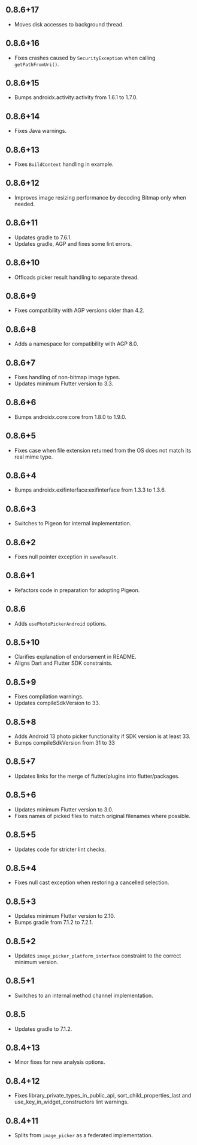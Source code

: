 ## 0.8.6+17

* Moves disk accesses to background thread.

## 0.8.6+16

* Fixes crashes caused by `SecurityException` when calling `getPathFromUri()`.

## 0.8.6+15

* Bumps androidx.activity:activity from 1.6.1 to 1.7.0.

## 0.8.6+14

* Fixes Java warnings.

## 0.8.6+13

* Fixes `BuildContext` handling in example.

## 0.8.6+12

* Improves image resizing performance by decoding Bitmap only when needed.

## 0.8.6+11

* Updates gradle to 7.6.1.
* Updates gradle, AGP and fixes some lint errors.

## 0.8.6+10

* Offloads picker result handling to separate thread.

## 0.8.6+9

* Fixes compatibility with AGP versions older than 4.2.

## 0.8.6+8

* Adds a namespace for compatibility with AGP 8.0.

## 0.8.6+7

* Fixes handling of non-bitmap image types.
* Updates minimum Flutter version to 3.3.

## 0.8.6+6

* Bumps androidx.core:core from 1.8.0 to 1.9.0.

## 0.8.6+5

* Fixes case when file extension returned from the OS does not match its real mime type.

## 0.8.6+4

* Bumps androidx.exifinterface:exifinterface from 1.3.3 to 1.3.6.

## 0.8.6+3

* Switches to Pigeon for internal implementation.

## 0.8.6+2

* Fixes null pointer exception in `saveResult`.

## 0.8.6+1

* Refactors code in preparation for adopting Pigeon.

## 0.8.6

* Adds `usePhotoPickerAndroid` options.

## 0.8.5+10

* Clarifies explanation of endorsement in README.
* Aligns Dart and Flutter SDK constraints.

## 0.8.5+9

* Fixes compilation warnings.
* Updates compileSdkVersion to 33.

## 0.8.5+8

* Adds Android 13 photo picker functionality if SDK version is at least 33.
* Bumps compileSdkVersion from 31 to 33

## 0.8.5+7

* Updates links for the merge of flutter/plugins into flutter/packages.

## 0.8.5+6

* Updates minimum Flutter version to 3.0.
* Fixes names of picked files to match original filenames where possible.

## 0.8.5+5

* Updates code for stricter lint checks.

## 0.8.5+4

* Fixes null cast exception when restoring a cancelled selection.

## 0.8.5+3

* Updates minimum Flutter version to 2.10.
* Bumps gradle from 7.1.2 to 7.2.1.

## 0.8.5+2

* Updates `image_picker_platform_interface` constraint to the correct minimum
  version.

## 0.8.5+1

* Switches to an internal method channel implementation.

## 0.8.5

* Updates gradle to 7.1.2.

## 0.8.4+13

* Minor fixes for new analysis options.

## 0.8.4+12

* Fixes library_private_types_in_public_api, sort_child_properties_last and use_key_in_widget_constructors
  lint warnings.

## 0.8.4+11

* Splits from `image_picker` as a federated implementation.
